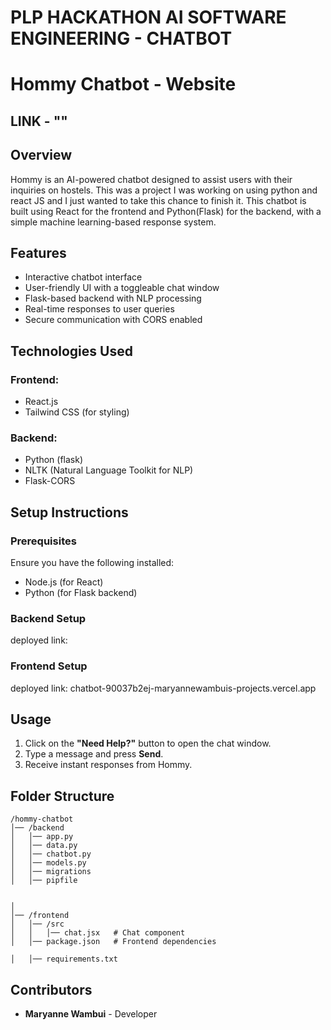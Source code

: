 # PLP HACKATHON AI SOFTWARE ENGINEERING - CHATBOT

# Hommy Chatbot - Website 

## LINK - ""

## Overview
Hommy is an AI-powered chatbot designed to assist users with their inquiries on hostels. This was a project I was working on using python and react JS and I just wanted to take this chance to finish it. This chatbot is built using React for the frontend and Python(Flask) for the backend, with a simple machine learning-based response system.

## Features
- Interactive chatbot interface
- User-friendly UI with a toggleable chat window
- Flask-based backend with NLP processing
- Real-time responses to user queries
- Secure communication with CORS enabled

## Technologies Used
### Frontend:
- React.js
- Tailwind CSS (for styling)

### Backend:
- Python (flask)
- NLTK (Natural Language Toolkit for NLP)
- Flask-CORS

## Setup Instructions

### Prerequisites
Ensure you have the following installed:
- Node.js (for React)
- Python (for Flask backend)

### Backend Setup
 deployed link: 

### Frontend Setup
deployed link: chatbot-90037b2ej-maryannewambuis-projects.vercel.app


## Usage
1. Click on the **"Need Help?"** button to open the chat window.
2. Type a message and press **Send**.
3. Receive instant responses from Hommy.

## Folder Structure
```
/hommy-chatbot
│── /backend
│   │── app.py          
│   │── data.py  
│   │── chatbot.py
│   │── models.py    
│   │── migrations
│   │── pipfile         


│
│── /frontend
│   │── /src
│   │   │── chat.jsx   # Chat component
│   │── package.json   # Frontend dependencies

│   │── requirements.txt 

```

## Contributors
- **Maryanne Wambui** - Developer



